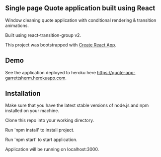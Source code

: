 ## Single page Quote application built using React

Window cleaning quote application with conditional rendering & transition animations.

Built using react-transition-group v2.

This project was bootstrapped with [Create React App](https://github.com/facebookincubator/create-react-app).

## Demo

See the application deployed to heroku here https://quote-app-garrettsherm.herokuapp.com.

## Installation

Make sure that you have the latest stable versions of node.js and npm installed on your machine.

Clone this repo into your working directory. 

Run 'npm install' to install project. 

Run 'npm start' to start application. 

Application will be running on localhost:3000.